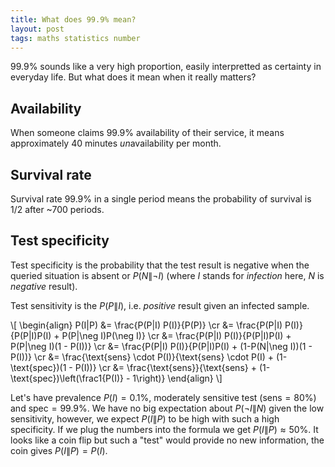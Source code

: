 ```yaml
---
title: What does 99.9% mean?
layout: post
tags: maths statistics number
---
```


99.9% sounds like a very high proportion, easily interpretted as certainty in
everyday life.
But what does it mean when it really matters?

## Availability

When someone claims 99.9% availability of their service, it means approximately
40 minutes *un*availability per month.

## Survival rate

Survival rate 99.9% in a single period means the probability of survival is 1/2
after ~700 periods.

## Test specificity

Test specificity is the probability that the test result is negative when the
queried situation is absent or $P(N\|\neg I)$ (where $I$ stands for *infection*
here, $N$ is *negative* result).

Test sensitivity is the $P(P\|I)$, i.e. *positive* result given an infected
sample.

\\[
	\begin{align}
	P(I|P) &= \frac{P(P|I) P(I)}{P(P)}
	\cr &=
	\frac{P(P|I) P(I)}{P(P|I)P(I) + P(P|\neg I)P(\neg I)}
	\cr &=
	\frac{P(P|I) P(I)}{P(P|I)P(I) + P(P|\neg I)(1 - P(I))} 
	\cr &=
	\frac{P(P|I) P(I)}{P(P|I)P(I) + (1-P(N|\neg I))(1 - P(I))} 
	\cr &=
	\frac{\text{sens} \cdot P(I)}{\text{sens} \cdot P(I) + (1-\text{spec})(1 - P(I))} 
	\cr &=
	\frac{\text{sens}}{\text{sens} + (1-\text{spec})\left(\frac1{P(I)} - 1\right)} 
	\end{align}
\\]

Let's have prevalence $P(I) = 0.1\%$, moderately sensitive test ($\text{sens}=80\%$) and $\text{spec} = 99.9\%$.
We have no big expectation about $P(\neg I\|N)$ given the low sensitivity,
however, we expect $P(I\|P)$ to be high with such a high specificity.
If we plug the numbers into the formula we get $P(I\|P) \approx 50\%$.
It looks like a coin flip but such a "test" would provide no new information,
the coin gives $P(I\|P) = P(I)$.
